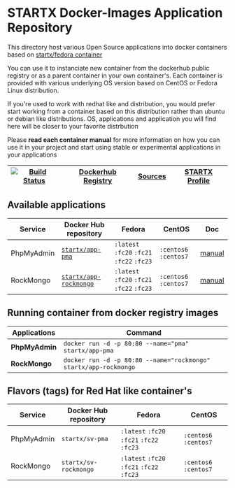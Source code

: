 <!--[metadata]>
+++
title = "STARTX Docker Images Repository : Application"
description = "Docker applications containers based on fedora or CentOS and deliverying main opensources project as container"
keywords = ["home, docker, startx, applications, container, swarm, compose, howto, "]
weight=3
+++
<![end-metadata]-->

# STARTX Docker-Images Application Repository

This directory host various Open Source applications into docker containers based on [startx/fedora container](https://hub.docker.com/r/startx/fedora)

You can use it to instanciate new container from the dockerhub public registry 
or as a parent container in your own container's. 
Each container is provided with various underlying OS version based on CentOS or 
Fedora Linux distribution.

If you're used to work with redhat like and distribution, you would prefer start working
from a container based on this distribution rather than ubuntu or debian like distributions.
OS, applications and application you will find here will be closer to your favorite distrbution

Please **read each container manual** for more information on how you can use it in 
your project and start using stable or experimental applications in your applications

| [![Build Status](https://travis-ci.org/startxfr/docker-images.svg)](https://travis-ci.org/startxfr/docker-images) | [Dockerhub Registry](https://hub.docker.com/r/startx) | [Sources](https://github.com/startxfr/docker-images/)             | [STARTX Profile](https://github.com/startxfr) | 
|-------------------------------------------------------------------------------------------------------------------|-------------------------------------------------------|-------------------------------------------------------------------|-----------------------------------------------|

## Available applications

| Service         | Docker Hub repository                                                     | Fedora                                    | CentOS                  | Doc                                                     | 
|-----------------|---------------------------------------------------------------------------|-------------------------------------------|-------------------------|---------------------------------------------------------|
| PhpMyAdmin      | [`startx/app-pma`](https://hub.docker.com/r/startx/app-pma)               | `:latest` `:fc20` `:fc21` `:fc22` `:fc23` | `:centos6` `:centos7`   | [manual](Applications/pma/README.md)                    | 
| RockMongo       | [`startx/app-rockmongo`](https://hub.docker.com/r/startx/app-rockmongo)   | `:latest` `:fc20` `:fc21` `:fc22` `:fc23` | `:centos6` `:centos7`   | [manual](Applications/rockmongo/README.md)              | 


## Running container from docker registry images

| Applications        | Command                                                              |
|---------------------|----------------------------------------------------------------------|
| **PhpMyAdmin**      | `docker run -d -p 80:80 --name="pma" startx/app-pma`                 | 
| **RockMongo**       | `docker run -d -p 80:80 --name="rockmongo" startx/app-rockmongo`     | 

## Flavors (tags) for Red Hat like container's

| Service    | Docker Hub repository | Fedora                                    | CentOS                |
|------------|-----------------------|-------------------------------------------|-----------------------|
| PhpMyAdmin | `startx/sv-pma`       | `:latest` `:fc20` `:fc21` `:fc22` `:fc23` | `:centos6` `:centos7` |
| RockMongo  | `startx/sv-rockmongo` | `:latest` `:fc20` `:fc21` `:fc22` `:fc23` | `:centos6` `:centos7` |
